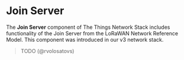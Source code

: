 # Join Server

The **Join Server** component of The Things Network Stack includes functionality of the Join Server from the LoRaWAN Network Reference Model. This component was introduced in our v3 network stack.

> TODO (@rvolosatovs)
